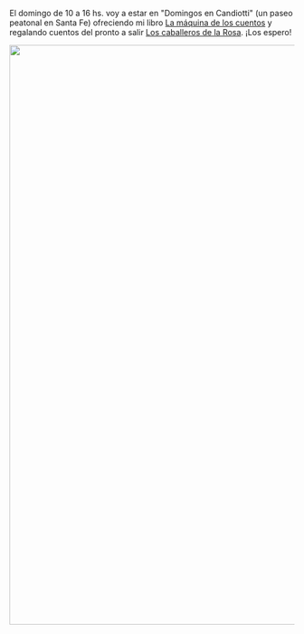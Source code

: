 <html><body><p>El domingo de 10 a 16 hs. voy a estar en "Domingos en Candiotti" (un paseo peatonal en Santa Fe) ofreciendo mi libro <a href="http://www.juanjoconti.com.ar/cuentos/">La máquina de los cuentos</a> y regalando cuentos del pronto a salir <a href="http://www.juanjoconti.com.ar/cuentos2/">Los caballeros de la Rosa</a>. ¡Los espero!



<a href="/wp-content/uploads/2012/04/resized_Afiche-feria-de-publicaciones-Oto%C3%B1o.jpg"><img class="aligncenter size-full wp-image-3841" title="Volante" src="/wp-content/uploads/2012/04/resized_Afiche-feria-de-publicaciones-Oto%C3%B1o.jpg" alt="" width="767" height="1024"></a></p></body></html>